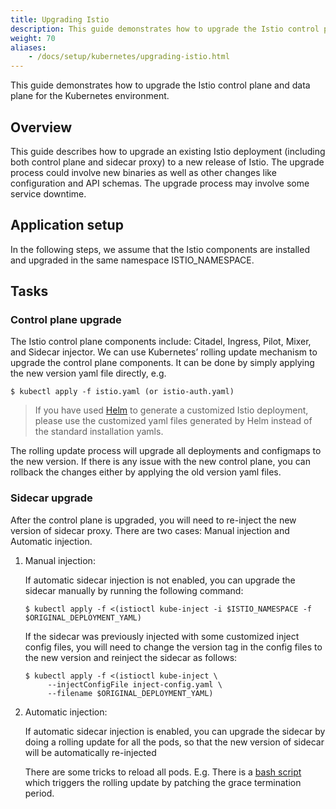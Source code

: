```yaml
---
title: Upgrading Istio
description: This guide demonstrates how to upgrade the Istio control plane and data plane independently.
weight: 70
aliases:
    - /docs/setup/kubernetes/upgrading-istio.html
---
```


This guide demonstrates how to upgrade the Istio control plane and data plane
for the Kubernetes environment.

## Overview

This guide describes how to upgrade an existing Istio deployment (including
both control plane and sidecar proxy) to a new release of Istio. The upgrade
process could involve new binaries as well as other changes like configuration
and API schemas. The upgrade process may involve some service downtime.

## Application setup

In the following steps, we assume that the Istio components are installed and
upgraded in the same namespace ISTIO\_NAMESPACE.

## Tasks

### Control plane upgrade

The Istio control plane components include: Citadel, Ingress, Pilot, Mixer, and
Sidecar injector. We can use Kubernetes’ rolling update mechanism to upgrade the
control plane components. It can be done by simply applying the new version
yaml file directly, e.g.

```command
$ kubectl apply -f istio.yaml (or istio-auth.yaml)
```

> If you have used [Helm](/docs/setup/kubernetes/helm-install/)
to generate a customized Istio deployment, please use the customized yaml files
generated by Helm instead of the standard installation yamls.

The rolling update process will upgrade all deployments and configmaps to the
new version. If there is any issue with the new control plane, you can rollback
the changes either by applying the old version yaml files.

### Sidecar upgrade

After the control plane is upgraded, you will need to re-inject the new version
of sidecar proxy. There are two cases: Manual injection and Automatic injection.

1.  Manual injection:

    If automatic sidecar injection is not enabled, you can upgrade the
    sidecar manually by running the following command:

    ```command
    $ kubectl apply -f <(istioctl kube-inject -i $ISTIO_NAMESPACE -f $ORIGINAL_DEPLOYMENT_YAML)
    ```

    If the sidecar was previously injected with some customized inject config
    files, you will need to change the version tag in the config files to the new
    version and reinject the sidecar as follows:

    ```command
    $ kubectl apply -f <(istioctl kube-inject \
         --injectConfigFile inject-config.yaml \
         --filename $ORIGINAL_DEPLOYMENT_YAML)
    ```

1.  Automatic injection:

    If automatic sidecar injection is enabled, you can upgrade the sidecar
    by doing a rolling update for all the pods, so that the new version of
    sidecar will be automatically re-injected

    There are some tricks to reload all pods. E.g. There is a [bash script](https://gist.github.com/jmound/ff6fa539385d1a057c82fa9fa739492e)
    which triggers the rolling update by patching the grace termination period.
